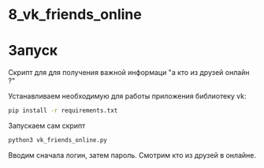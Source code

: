 # 8_vk_friends_online

# Запуск

Скрипт для для получения важной информаци "а кто из друзей онлайн ?" 

Устанавливаем необходимую для работы приложения библиотеку vk:

```sh
pip install -r requirements.txt
```

Запускаем сам скрипт

```sh
python3 vk_friends_online.py
```

Вводим сначала логин, затем пароль. Смотрим кто из друзей в онлайне.
